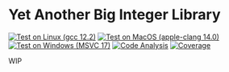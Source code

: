 # Yet Another Big Integer Library

[![Test on Linux (gcc 12.2)](https://github.com/Andrew2a1/YABIL/actions/workflows/linux_gcc_test.yml/badge.svg?branch=master)](https://github.com/Andrew2a1/YABIL/actions/workflows/linux_gcc_test.yml)
[![Test on MacOS (apple-clang 14.0)](https://github.com/Andrew2a1/YABIL/actions/workflows/macos_clang_test.yml/badge.svg?branch=master)](https://github.com/Andrew2a1/YABIL/actions/workflows/macos_clang_test.yml)
[![Test on Windows (MSVC 17)](https://github.com/Andrew2a1/YABIL/actions/workflows/windows_mcvc_test.yml/badge.svg?branch=master)](https://github.com/Andrew2a1/YABIL/actions/workflows/windows_mcvc_test.yml)
[![Code Analysis](https://github.com/Andrew2a1/YABIL/actions/workflows/code_analysis.yml/badge.svg?branch=master)](https://github.com/Andrew2a1/YABIL/actions/workflows/code_analysis.yml)
[![Coverage](https://andrew2a1.github.io/YABIL/badge.svg)](https://andrew2a1.github.io/YABIL/coverage_report)


WIP
